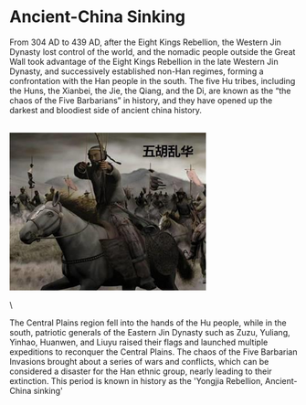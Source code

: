# Ancient-China Sinking

From 304 AD to 439 AD, after the Eight Kings Rebellion, the Western Jin Dynasty lost control of the world, and the nomadic people outside the Great Wall took advantage of the Eight Kings Rebellion in the late Western Jin Dynasty, and successively established non-Han regimes, forming a confrontation with the Han people in the south. The five Hu tribes, including the Huns, the Xianbei, the Jie, the Qiang, and the Di, are known as the “the chaos of the Five Barbarians” in history, and they have opened up the darkest and bloodiest side of ancient china history.

\
![](<../.gitbook/assets/image (2).png>)

\


The Central Plains region fell into the hands of the Hu people, while in the south, patriotic generals of the Eastern Jin Dynasty such as Zuzu, Yuliang, Yinhao, Huanwen, and Liuyu raised their flags and launched multiple expeditions to reconquer the Central Plains. The chaos of the Five Barbarian Invasions brought about a series of wars and conflicts, which can be considered a disaster for the Han ethnic group, nearly leading to their extinction. This period is known in history as the 'Yongjia Rebellion, Ancient-China sinking'
